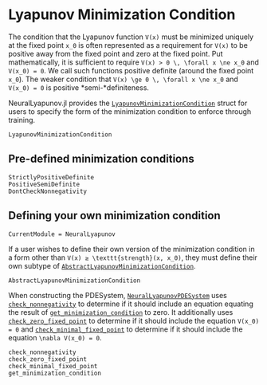 # Lyapunov Minimization Condition

The condition that the Lyapunov function ``V(x)`` must be minimized uniquely at the fixed point ``x_0`` is often represented as a requirement for ``V(x)`` to be positive away from the fixed point and zero at the fixed point.
Put mathematically, it is sufficient to require ``V(x) > 0 \, \forall x \ne x_0`` and ``V(x_0) = 0``.
We call such functions positive definite (around the fixed point ``x_0``).
The weaker condition that ``V(x) \ge 0 \, \forall x \ne x_0`` and ``V(x_0) = 0`` is positive *semi-*definiteness.

NeuralLyapunov.jl provides the [`LyapunovMinimizationCondition`](@ref) struct for users to specify the form of the minimization condition to enforce through training.

```@docs
LyapunovMinimizationCondition     
```

## Pre-defined minimization conditions

```@docs
StrictlyPositiveDefinite
PositiveSemiDefinite
DontCheckNonnegativity
```

## Defining your own minimization condition

```@meta
CurrentModule = NeuralLyapunov
```

If a user wishes to define their own version of the minimization condition in a form other than
``V(x) ≥ \texttt{strength}(x, x_0)``,
they must define their own subtype of [`AbstractLyapunovMinimizationCondition`](@ref).

```@docs
AbstractLyapunovMinimizationCondition
```

When constructing the PDESystem, [`NeuralLyapunovPDESystem`](@ref) uses [`check_nonnegativity`](@ref) to determine if it should include an equation equating the result of [`get_minimization_condition`](@ref) to zero.
It additionally uses [`check_zero_fixed_point`](@ref) to determine if it should include the equation ``V(x_0) = 0`` and [`check_minimal_fixed_point`](@ref) to determine if it should include the equation ``\nabla V(x_0) = 0``.

```@docs
check_nonnegativity
check_zero_fixed_point
check_minimal_fixed_point
get_minimization_condition
```
